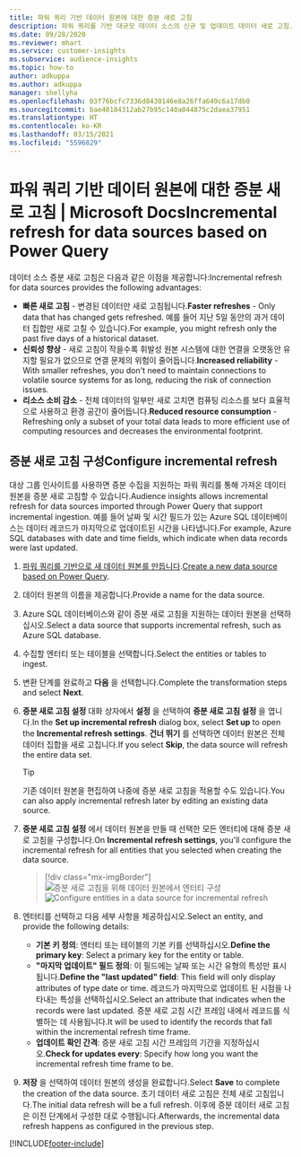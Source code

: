 ```yaml
---
title: 파워 쿼리 기반 데이터 원본에 대한 증분 새로 고침
description: 파워 쿼리를 기반 대규모 데이터 소스의 신규 및 업데이트 데이터 새로 고침.
ms.date: 09/28/2020
ms.reviewer: mhart
ms.service: customer-insights
ms.subservice: audience-insights
ms.topic: how-to
author: adkuppa
ms.author: adkuppa
manager: shellyha
ms.openlocfilehash: 03f76bcfc7336d8430146e8a26ffa649c6a17db0
ms.sourcegitcommit: bae40184312ab27b95c140a044875c2daea37951
ms.translationtype: HT
ms.contentlocale: ko-KR
ms.lasthandoff: 03/15/2021
ms.locfileid: "5596829"
---
```

# <a name="incremental-refresh-for-data-sources-based-on-power-query"></a><span data-ttu-id="414bd-103">파워 쿼리 기반 데이터 원본에 대한 증분 새로 고침 | Microsoft Docs</span><span class="sxs-lookup"><span data-stu-id="414bd-103">Incremental refresh for data sources based on Power Query</span></span>

<span data-ttu-id="414bd-104">데이터 소스 증분 새로 고침은 다음과 같은 이점을 제공합니다:</span><span class="sxs-lookup"><span data-stu-id="414bd-104">Incremental refresh for data sources provides the following advantages:</span></span>

- <span data-ttu-id="414bd-105">**빠른 새로 고침** - 변경된 데이터만 새로 고침됩니다.</span><span class="sxs-lookup"><span data-stu-id="414bd-105">**Faster refreshes** - Only data that has changed gets refreshed.</span></span> <span data-ttu-id="414bd-106">예를 들어 지난 5일 동안의 과거 데이터 집합만 새로 고칠 수 있습니다.</span><span class="sxs-lookup"><span data-stu-id="414bd-106">For example, you might refresh only the past five days of a historical dataset.</span></span>
- <span data-ttu-id="414bd-107">**신뢰성 향상** - 새로 고침이 작을수록 휘발성 원본 시스템에 대한 연결을 오랫동안 유지할 필요가 없으므로 연결 문제의 위험이 줄어듭니다.</span><span class="sxs-lookup"><span data-stu-id="414bd-107">**Increased reliability** - With smaller refreshes, you don't need to maintain connections to volatile source systems for as long, reducing the risk of connection issues.</span></span>
- <span data-ttu-id="414bd-108">**리소스 소비 감소** - 전체 데이터의 일부만 새로 고치면 컴퓨팅 리소스를 보다 효율적으로 사용하고 환경 공간이 줄어듭니다.</span><span class="sxs-lookup"><span data-stu-id="414bd-108">**Reduced resource consumption** - Refreshing only a subset of your total data leads to more efficient use of computing resources and decreases the environmental footprint.</span></span>

## <a name="configure-incremental-refresh"></a><span data-ttu-id="414bd-109">증분 새로 고침 구성</span><span class="sxs-lookup"><span data-stu-id="414bd-109">Configure incremental refresh</span></span>

<span data-ttu-id="414bd-110">대상 그룹 인사이트를 사용하면 증분 수집을 지원하는 파워 쿼리를 통해 가져온 데이터 원본을 증분 새로 고침할 수 있습니다.</span><span class="sxs-lookup"><span data-stu-id="414bd-110">Audience insights allows incremental refresh for data sources imported through Power Query that support incremental ingestion.</span></span> <span data-ttu-id="414bd-111">예를 들어 날짜 및 시간 필드가 있는 Azure SQL 데이터베이스는 데이터 레코드가 마지막으로 업데이트된 시간을 나타냅니다.</span><span class="sxs-lookup"><span data-stu-id="414bd-111">For example, Azure SQL databases with date and time fields, which indicate when data records were last updated.</span></span>

1. <span data-ttu-id="414bd-112">[파워 쿼리를 기반으로 새 데이터 원본를 만듭니다](connect-power-query.md).</span><span class="sxs-lookup"><span data-stu-id="414bd-112">[Create a new data source based on Power Query](connect-power-query.md).</span></span>

1. <span data-ttu-id="414bd-113">데이터 원본의 이름을 제공합니다.</span><span class="sxs-lookup"><span data-stu-id="414bd-113">Provide a name for the data source.</span></span>

1. <span data-ttu-id="414bd-114">Azure SQL 데이터베이스와 같이 증분 새로 고침을 지원하는 데이터 원본을 선택하십시오.</span><span class="sxs-lookup"><span data-stu-id="414bd-114">Select a data source that supports incremental refresh, such as Azure SQL database.</span></span>

1. <span data-ttu-id="414bd-115">수집할 엔터티 또는 테이블을 선택합니다.</span><span class="sxs-lookup"><span data-stu-id="414bd-115">Select the entities or tables to ingest.</span></span>

1. <span data-ttu-id="414bd-116">변환 단계를 완료하고 **다음** 을 선택합니다.</span><span class="sxs-lookup"><span data-stu-id="414bd-116">Complete the transformation steps and select **Next**.</span></span>

1. <span data-ttu-id="414bd-117">**증분 새로 고침 설정** 대화 상자에서 **설정** 을 선택하여 **증분 새로 고침 설정** 을 엽니다.</span><span class="sxs-lookup"><span data-stu-id="414bd-117">In the **Set up incremental refresh** dialog box, select **Set up** to open the **Incremental refresh settings**.</span></span> <span data-ttu-id="414bd-118">**건너 뛰기** 를 선택하면 데이터 원본은 전체 데이터 집합을 새로 고칩니다.</span><span class="sxs-lookup"><span data-stu-id="414bd-118">If you select **Skip**, the data source will refresh the entire data set.</span></span>
   > [!TIP]
   > <span data-ttu-id="414bd-119">기존 데이터 원본을 편집하여 나중에 증분 새로 고침을 적용할 수도 있습니다.</span><span class="sxs-lookup"><span data-stu-id="414bd-119">You can also apply incremental refresh later by editing an existing data source.</span></span>

1. <span data-ttu-id="414bd-120">**증분 새로 고침 설정** 에서 데이터 원본을 만들 때 선택한 모든 엔터티에 대해 증분 새로 고침을 구성합니다.</span><span class="sxs-lookup"><span data-stu-id="414bd-120">On **Incremental refresh settings**, you'll configure the incremental refresh for all entities that you selected when creating the data source.</span></span>

   > [!div class="mx-imgBorder"]
   > <span data-ttu-id="414bd-121">![증분 새로 고침을 위해 데이터 원본에서 엔터티 구성](media/incremental-refresh-settings.png "증분 새로 고침을 위해 데이터 원본에서 엔터티 구성")</span><span class="sxs-lookup"><span data-stu-id="414bd-121">![Configure entities in a data source for incremental refresh](media/incremental-refresh-settings.png "Configure entities in a data source for incremental refresh")</span></span>

1. <span data-ttu-id="414bd-122">엔터티를 선택하고 다음 세부 사항을 제공하십시오.</span><span class="sxs-lookup"><span data-stu-id="414bd-122">Select an entity, and provide the following details:</span></span>

   - <span data-ttu-id="414bd-123">**기본 키 정의**: 엔터티 또는 테이블의 기본 키를 선택하십시오.</span><span class="sxs-lookup"><span data-stu-id="414bd-123">**Define the primary key**: Select a primary key for the entity or table.</span></span>
   - <span data-ttu-id="414bd-124">**"마지막 업데이트" 필드 정의**: 이 필드에는 날짜 또는 시간 유형의 특성만 표시됩니다.</span><span class="sxs-lookup"><span data-stu-id="414bd-124">**Define the "last updated" field**: This field will only display attributes of type date or time.</span></span> <span data-ttu-id="414bd-125">레코드가 마지막으로 업데이트 된 시점을 나타내는 특성을 선택하십시오.</span><span class="sxs-lookup"><span data-stu-id="414bd-125">Select an attribute that indicates when the records were last updated.</span></span> <span data-ttu-id="414bd-126">증분 새로 고침 시간 프레임 내에서 레코드를 식별하는 데 사용됩니다.</span><span class="sxs-lookup"><span data-stu-id="414bd-126">It will be used to identify the records that fall within the incremental refresh time frame.</span></span>
   - <span data-ttu-id="414bd-127">**업데이트 확인 간격**: 증분 새로 고침 시간 프레임의 기간을 지정하십시오.</span><span class="sxs-lookup"><span data-stu-id="414bd-127">**Check for updates every**: Specify how long you want the incremental refresh time frame to be.</span></span>

1. <span data-ttu-id="414bd-128">**저장** 을 선택하여 데이터 원본의 생성을 완료합니다.</span><span class="sxs-lookup"><span data-stu-id="414bd-128">Select **Save** to complete the creation of the data source.</span></span> <span data-ttu-id="414bd-129">초기 데이터 새로 고침은 전체 새로 고침입니다.</span><span class="sxs-lookup"><span data-stu-id="414bd-129">The initial data refresh will be a full refresh.</span></span> <span data-ttu-id="414bd-130">이후에 증분 데이터 새로 고침은 이전 단계에서 구성한 대로 수행됩니다.</span><span class="sxs-lookup"><span data-stu-id="414bd-130">Afterwards, the incremental data refresh happens as configured in the previous step.</span></span>


[!INCLUDE[footer-include](../includes/footer-banner.md)]